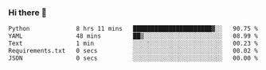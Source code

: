 ### Hi there 👋

<!--START_SECTION:waka-->

```txt
Python             8 hrs 11 mins   ██████████████████████▓░░   90.75 %
YAML               48 mins         ██▒░░░░░░░░░░░░░░░░░░░░░░   08.99 %
Text               1 min           ░░░░░░░░░░░░░░░░░░░░░░░░░   00.23 %
Requirements.txt   0 secs          ░░░░░░░░░░░░░░░░░░░░░░░░░   00.02 %
JSON               0 secs          ░░░░░░░░░░░░░░░░░░░░░░░░░   00.00 %
```

<!--END_SECTION:waka-->

<!--
**Jonas-VanHaeken/Jonas-VanHaeken** is a ✨ _special_ ✨ repository because its `README.md` (this file) appears on your GitHub profile.

Here are some ideas to get you started:

- 🔭 I’m currently working on ...
- 🌱 I’m currently learning ...
- 👯 I’m looking to collaborate on ...
- 🤔 I’m looking for help with ...
- 💬 Ask me about ...
- 📫 How to reach me: ...
- 😄 Pronouns: ...
- ⚡ Fun fact: ...
-->
